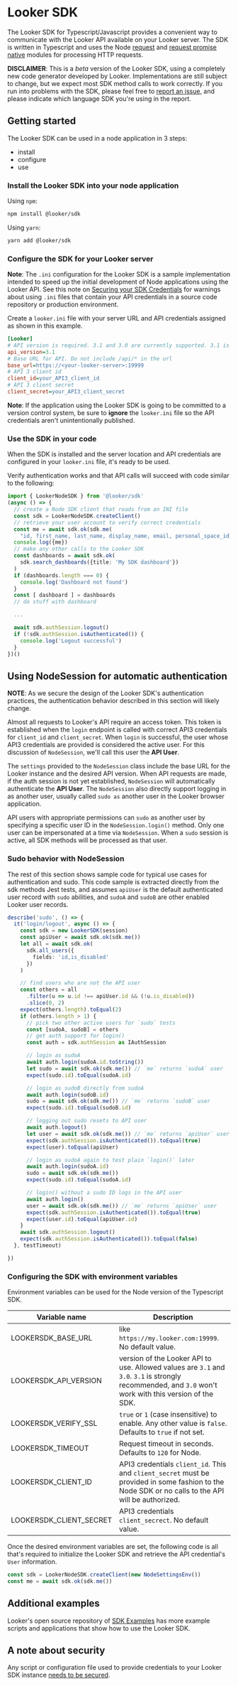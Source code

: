 # Looker SDK

The Looker SDK for Typescript/Javascript provides a convenient way to communicate with the Looker API available on your Looker server. The SDK is written in Typescript and uses the Node [request](https://www.npmjs.com/package/request) and [request promise native](https://www.npmjs.com/package/request-promise-native) modules for processing HTTP requests.

**DISCLAIMER**: This is a _beta_ version of the Looker SDK, using a completely new code generator developed by Looker. Implementations are still subject to change, but we expect most SDK method calls to work correctly. If you run into problems with the SDK, please feel free to [report an issue](https://github.com/looker-open-source/sdk-codegen/issues), and please indicate which language SDK you're using in the report.

## Getting started

The Looker SDK can be used in a node application in 3 steps:

* install
* configure
* use

### Install the Looker SDK into your node application

Using `npm`:

```bash
npm install @looker/sdk
```

Using `yarn`:

```bash
yarn add @looker/sdk
```

### Configure the SDK for your Looker server

**Note**: The `.ini` configuration for the Looker SDK is a sample implementation intended to speed up the initial development of Node applications using the Looker API. See this note on [Securing your SDK Credentials](https://github.com/looker-open-source/sdk-codegen/blob/master/README.md#securing-your-sdk-credentials) for warnings about using `.ini` files that contain your API credentials in a source code repository or production environment.

Create a `looker.ini` file with your server URL and API credentials assigned as shown in this example.

```ini
[Looker]
# API version is required. 3.1 and 3.0 are currently supported. 3.1 is highly recommended.
api_version=3.1
# Base URL for API. Do not include /api/* in the url
base_url=https://<your-looker-server>:19999
# API 3 client id
client_id=your_API3_client_id
# API 3 client secret
client_secret=your_API3_client_secret
```

**Note**: If the application using the Looker SDK is going to be committed to a version control system, be sure to
**ignore** the `looker.ini` file so the API credentials aren't unintentionally published.

### Use the SDK in your code

When the SDK is installed and the server location and API credentials are configured in your `looker.ini` file, it's ready to be used.

Verify authentication works and that API calls will succeed with code similar to the following:

```typescript
import { LookerNodeSDK } from '@looker/sdk'
(async () => {
  // create a Node SDK client that reads from an INI file
  const sdk = LookerNodeSDK.createClient()
  // retrieve your user account to verify correct credentials
  const me = await sdk.ok(sdk.me(
    "id, first_name, last_name, display_name, email, personal_space_id, home_space_id, group_ids, role_ids"))
  console.log({me})
  // make any other calls to the Looker SDK
  const dashboards = await sdk.ok(
    sdk.search_dashboards({title: 'My SDK dashboard'})
  )
  if (dashboards.length === 0) {
    console.log('Dashboard not found')
  }
  const [ dashboard ] = dashboards
  // do stuff with dashboard

  ...

  await sdk.authSession.logout()
  if (!sdk.authSession.isAuthenticated()) {
    console.log('Logout successful')
  }
})()
```

## Using NodeSession for automatic authentication

**NOTE**: As we secure the design of the Looker SDK's authentication practices, the authentication behavior described in this section will likely change.

Almost all requests to Looker's API require an access token. This token is established when the `login` endpoint is called with correct API3 credentials for `client_id` and `client_secret`. When `login` is successful, the user whose API3 credentials are provided is considered the active user. For this discussion of `NodeSession`, we'll
call this user the **API User**.

The `settings` provided to the `NodeSession` class include the base URL for the Looker instance and the desired API version. When API requests are made, if the auth session is not yet established, `NodeSession` will automatically authenticate the **API User**. The `NodeSession` also directly support logging in as another user, usually called `sudo as` another user in the Looker browser application.

API users with appropriate permissions can `sudo` as another user by specifying a specific user ID in the `NodeSession.login()` method. Only one user can be impersonated at a time via `NodeSession`. When a `sudo` session is active, all SDK methods will be processed as that user.

### Sudo behavior with NodeSession

The rest of this section shows sample code for typical use cases for authentication and sudo. This code sample is extracted directly from the sdk methods Jest tests, and assumes `apiUser` is the default authenticated user record with `sudo` abilities, and `sudoA` and `sudoB` are other enabled Looker user records.

```typescript
describe('sudo', () => {
  it('login/logout', async () => {
    const sdk = new LookerSDK(session)
    const apiUser = await sdk.ok(sdk.me())
    let all = await sdk.ok(
      sdk.all_users({
        fields: 'id,is_disabled'
      })
    )

    // find users who are not the API user
    const others = all
      .filter(u => u.id !== apiUser.id && (!u.is_disabled))
      .slice(0, 2)
    expect(others.length).toEqual(2)
    if (others.length > 1) {
      // pick two other active users for `sudo` tests
      const [sudoA, sudoB] = others
      // get auth support for login()
      const auth = sdk.authSession as IAuthSession

      // login as sudoA
      await auth.login(sudoA.id.toString())
      let sudo = await sdk.ok(sdk.me()) // `me` returns `sudoA` user
      expect(sudo.id).toEqual(sudoA.id)

      // login as sudoB directly from sudoA
      await auth.login(sudoB.id)
      sudo = await sdk.ok(sdk.me()) // `me` returns `sudoB` user
      expect(sudo.id).toEqual(sudoB.id)

      // logging out sudo resets to API user
      await auth.logout()
      let user = await sdk.ok(sdk.me()) // `me` returns `apiUser` user
      expect(sdk.authSession.isAuthenticated()).toEqual(true)
      expect(user).toEqual(apiUser)

      // login as sudoA again to test plain `login()` later
      await auth.login(sudoA.id)
      sudo = await sdk.ok(sdk.me())
      expect(sudo.id).toEqual(sudoA.id)

      // login() without a sudo ID logs in the API user
      await auth.login()
      user = await sdk.ok(sdk.me()) // `me` returns `apiUser` user
      expect(sdk.authSession.isAuthenticated()).toEqual(true)
      expect(user.id).toEqual(apiUser.id)
    }
    await sdk.authSession.logout()
    expect(sdk.authSession.isAuthenticated()).toEqual(false)
  }, testTimeout)

})
```

### Configuring the SDK with environment variables

Environment variables can be used for the Node version of the Typescript SDK.

| Variable name | Description |
| ------------- | ----------- |
| LOOKERSDK_BASE_URL | like `https://my.looker.com:19999`. No default value. |
| LOOKERSDK_API_VERSION | version of the Looker API to use. Allowed values are `3.1` and `3.0`. `3.1` is strongly recommended, and `3.0` won't work with this version of the SDK. |
| LOOKERSDK_VERIFY_SSL | `true` or `1` (case insensitive) to enable. Any other value is `false`. Defaults to `true` if not set. |
| LOOKERSDK_TIMEOUT | Request timeout in seconds. Defaults to `120` for Node. |
| LOOKERSDK_CLIENT_ID | API3 credentials `client_id`. This and `client_secret` must be provided in some fashion to the Node SDK or no calls to the API will be authorized. |
| LOOKERSDK_CLIENT_SECRET | API3 credentials `client_secrect`. No default value. |

Once the desired environment variables are set, the following code is all that's required to initialize the Looker SDK and retrieve the API credential's `User` information.

```typescript
const sdk = LookerNodeSDK.createClient(new NodeSettingsEnv())
const me = await sdk.ok(sdk.me())

```

## Additional examples

Looker's open source repository of [SDK Examples](https://github.com/looker-open-source/sdk-examples/tree/master/typescript) has more example scripts and applications that show how to use the Looker SDK.

## A note about security

Any script or configuration file used to provide credentials to your Looker SDK instance [needs to be secured](https://github.com/looker-open-source/sdk-codegen#securing-your-sdk-credentials). 
